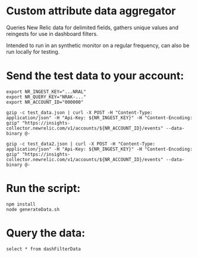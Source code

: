 # Custom attribute data aggregator

Queries New Relic data for delimited fields, gathers unique values and reingests for use in dashboard filters.

Intended to run in an synthetic monitor on a regular frequency, can also be run locally for testing.


# Send the test data to your account:

```
export NR_INGEST_KEY="...NRAL"
export NR_QUERY_KEY="NRAK-..."
export NR_ACCOUNT_ID="000000"

gzip -c test_data.json | curl -X POST -H "Content-Type: application/json" -H "Api-Key: ${NR_INGEST_KEY}" -H "Content-Encoding: gzip" "https://insights-collector.newrelic.com/v1/accounts/${NR_ACCOUNT_ID}/events" --data-binary @-

gzip -c test_data2.json | curl -X POST -H "Content-Type: application/json" -H "Api-Key: ${NR_INGEST_KEY}" -H "Content-Encoding: gzip" "https://insights-collector.newrelic.com/v1/accounts/${NR_ACCOUNT_ID}/events" --data-binary @-
```



# Run the script:
```
npm install
node generateData.sh
```


# Query the data:

```
select * from dashFilterData
```
